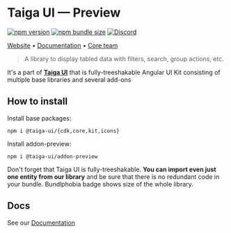 # Taiga UI — Preview

[![npm version](https://img.shields.io/npm/v/@taiga-ui/addon-preview.svg)](https://npmjs.com/package/@taiga-ui/addon-preview)
[![npm bundle size](https://img.shields.io/bundlephobia/minzip/@taiga-ui/addon-preview)](https://bundlephobia.com/result?p=@taiga-ui/addon-preview)
[![Discord](https://img.shields.io/discord/748677963142135818?color=7289DA&label=%23taiga-ui&logo=discord&logoColor=white)](https://discord.gg/Us8d8JVaTg)

[Website](https://taiga-ui.dev) • [Documentation](https://taiga-ui.dev/getting-started) •
[Core team](https://github.com/taiga-family/taiga-ui/#core-team)

> A library to display tabled data with filters, search, group actions, etc.

It's a part of [**Taiga UI**](https://github.com/taiga-family/taiga-ui) that is fully-treeshakable Angular UI Kit consisting
of multiple base libraries and several add-ons

## How to install

Install base packages:

```
npm i @taiga-ui/{cdk,core,kit,icons}
```

Install addon-preview:

```
npm i @taiga-ui/addon-preview
```

Don't forget that Taiga UI is fully-treeshakable. **You can import even just one entity from our library** and be sure
that there is no redundant code in your bundle. Bundlphobia badge shows size of the whole library.

## Docs

See our [Documentation](https://taiga-ui.dev/getting-started)
